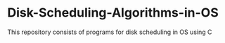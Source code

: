 # Disk-Scheduling-Algorithms-in-OS
This repository consists of programs for disk scheduling in OS using C
